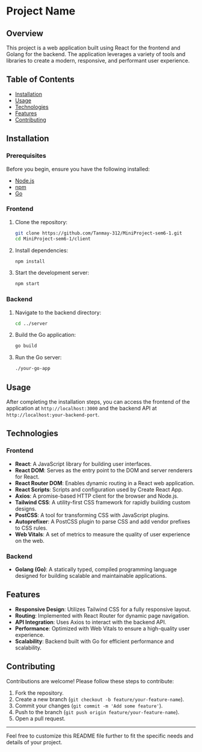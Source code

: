 # Project Name

## Overview

This project is a web application built using React for the frontend and Golang for the backend. The application leverages a variety of tools and libraries to create a modern, responsive, and performant user experience.

## Table of Contents

- [Installation](#installation)
- [Usage](#usage)
- [Technologies](#technologies)
- [Features](#features)
- [Contributing](#contributing)

## Installation

### Prerequisites

Before you begin, ensure you have the following installed:

- [Node.js](https://nodejs.org/)
- [npm](https://www.npmjs.com/)
- [Go](https://golang.org/)

### Frontend

1. Clone the repository:

   ```bash
   git clone https://github.com/Tanmay-312/MiniProject-sem6-1.git
   cd MiniProject-sem6-1/client
   ```

2. Install dependencies:

   ```bash
   npm install
   ```

3. Start the development server:

   ```bash
   npm start
   ```

### Backend

1. Navigate to the backend directory:

   ```bash
   cd ../server
   ```

2. Build the Go application:

   ```bash
   go build
   ```

3. Run the Go server:

   ```bash
   ./your-go-app
   ```

## Usage

After completing the installation steps, you can access the frontend of the application at `http://localhost:3000` and the backend API at `http://localhost:your-backend-port`.

## Technologies

### Frontend

- **React**: A JavaScript library for building user interfaces.
- **React DOM**: Serves as the entry point to the DOM and server renderers for React.
- **React Router DOM**: Enables dynamic routing in a React web application.
- **React Scripts**: Scripts and configuration used by Create React App.
- **Axios**: A promise-based HTTP client for the browser and Node.js.
- **Tailwind CSS**: A utility-first CSS framework for rapidly building custom designs.
- **PostCSS**: A tool for transforming CSS with JavaScript plugins.
- **Autoprefixer**: A PostCSS plugin to parse CSS and add vendor prefixes to CSS rules.
- **Web Vitals**: A set of metrics to measure the quality of user experience on the web.

### Backend

- **Golang (Go)**: A statically typed, compiled programming language designed for building scalable and maintainable applications.

## Features

- **Responsive Design**: Utilizes Tailwind CSS for a fully responsive layout.
- **Routing**: Implemented with React Router for dynamic page navigation.
- **API Integration**: Uses Axios to interact with the backend API.
- **Performance**: Optimized with Web Vitals to ensure a high-quality user experience.
- **Scalability**: Backend built with Go for efficient performance and scalability.

## Contributing

Contributions are welcome! Please follow these steps to contribute:

1. Fork the repository.
2. Create a new branch (`git checkout -b feature/your-feature-name`).
3. Commit your changes (`git commit -m 'Add some feature'`).
4. Push to the branch (`git push origin feature/your-feature-name`).
5. Open a pull request.

---

Feel free to customize this README file further to fit the specific needs and details of your project.
